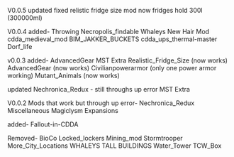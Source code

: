V0.0.5 updated fixed relistic fridge size mod now fridges hold 300l (300000ml)

V0.0.4 added- Throwing Necropolis_findable Whaleys New Hair Mod cdda_medieval_mod BIM_JAKKER_BUCKETS cdda_ups_thermal-master Dorf_life

v0.0.3 added- AdvancedGear MST Extra Realistic_Fridge_Size (now works) AdvancedGear (now works) Civilianpowerarmor (only one power armor working) Mutant_Animals (now works)

updated Nechronica_Redux - still throughs up error MST Extra

V0.0.2 Mods that work but through up error- Nechronica_Redux Miscellaneous Magiclysm Expansions

added- Fallout-in-CDDA

Removed- BioCo Locked_lockers Mining_mod Stormtrooper More_City_Locations WHALEYS TALL BUILDINGS Water_Tower TCW_Box
